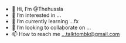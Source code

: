 - 👋 Hi, I’m @Thehussla
- 👀 I’m interested in ...
- 🌱 I’m currently learning ...fx
- 💞️ I’m looking to collaborate on ...
- 📫 How to reach me ...talktombk@gmail.com

<!---
Thehussla/Thehussla is a ✨ special ✨ repository because its `README.md` (this file) appears on your GitHub profile.
You can click the Preview link to take a look at your changes.
--->
